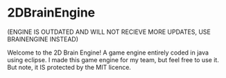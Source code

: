 # 2DBrainEngine

(ENGINE IS OUTDATED AND WILL NOT RECIEVE MORE UPDATES, USE BRAINENGINE INSTEAD)


Welcome to the 2D Brain Engine! A game engine entirely coded in java using eclipse. I made this game engine for my team, but feel free to use it. But note, it IS protected by the MIT licence.
